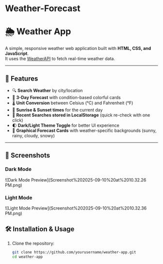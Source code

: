 # Weather-Forecast
# 🌦️ Weather App

A simple, responsive weather web application built with **HTML, CSS, and JavaScript**.  
It uses the [WeatherAPI](https://www.weatherapi.com/) to fetch real-time weather data.  

---

## 🚀 Features

- 🔍 **Search Weather** by city/location  
- 📅 **3-Day Forecast** with condition-based colorful cards  
- 🌡️ **Unit Conversion** between Celsius (°C) and Fahrenheit (°F)  
- 🌅 **Sunrise & Sunset times** for the current day  
- 💾 **Recent Searches stored in LocalStorage** (quick re-check with one click)  
- 🌓 **Dark/Light Theme Toggle** for better UI experience  
- 🎨 **Graphical Forecast Cards** with weather-specific backgrounds (sunny, rainy, cloudy, snowy)

---

## 📸 Screenshots

### Dark Mode
![Dark Mode Preview](Screenshot%202025-09-10%20at%2010.32.26 PM.png)

### Light Mode
![Light Mode Preview](Screenshot%202025-09-10%20at%2010.32.36 PM.png)


## 🛠️ Installation & Usage

1. Clone the repository:
   ```bash
   git clone https://github.com/yourusername/weather-app.git
   cd weather-app
